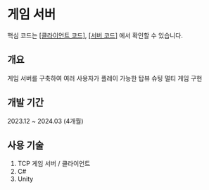 # 게임 서버

핵심 코드는 [[클라이언트 코드]](https://github.com/ymh1995s/GameServer/tree/main/MyClient/Assets/Scripts), [[서버 코드]](https://github.com/ymh1995s/GameServer/tree/main/MyServer) 에서 확인할 수 있습니다.

## 개요
게임 서버를 구축하여 여러 사용자가 플레이 가능한 탑뷰 슈팅 멀티 게임 구현

## 개발 기간
2023.12 ~ 2024.03 (4개월) 

## 사용 기술
1. TCP 게임 서버 /  클라이언트
2. C#
3. Unity
